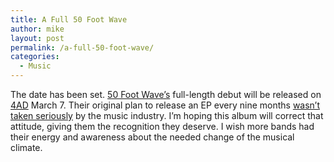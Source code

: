 ```yaml
---
title: A Full 50 Foot Wave
author: mike
layout: post
permalink: /a-full-50-foot-wave/
categories:
  - Music
---
```

The date has been set. [50 Foot Wave&#8217;s][1] full-length debut will be released on [4AD][2] March 7. Their original plan to release an EP every nine months [wasn&#8217;t taken seriously][3] by the music industry. I&#8217;m hoping this album will correct that attitude, giving them the recognition they deserve. I wish more bands had their energy and awareness about the needed change of the musical climate.

 [1]: http://www.50footwave.com
 [2]: http://www.4ad.com
 [3]: http://www.redvolume.com/archives/2004/10/17/not-ready-for-mini-albums/